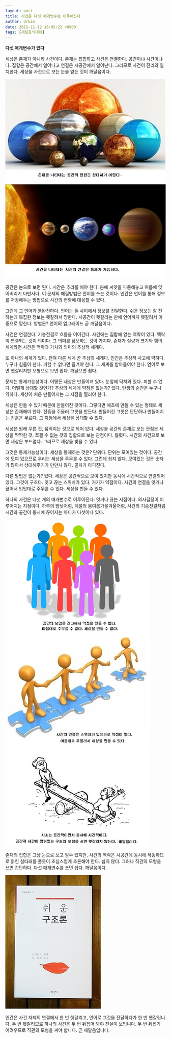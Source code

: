 ```yaml
---
layout: post
title: 사건은 다섯 매개변수로 이루어진다
author: drkim
date: 2015-11-12 16:05:22 +0900
tags: [깨달음의대화]
---
```

**다섯 매개변수가 있다**

  


세상은 존재가 아니라 사건이다. 존재는 집합하고 사건은 연결한다. 공간이냐 시간이냐다. 집합은 공간에서 일어나고 연결은 시공간에서 일어난다. 그러므로 사건이 진리와 일치한다. 세상을 사건으로 보는 눈을 얻는 것이 깨달음이다.

  




![](/files/attach/images/198/229/638/56.jpg)   


공간은 눈으로 보면 된다. 시간은 추리를 해야 한다. 봄에 씨앗을 파종해놓고 여름에 잊어버리기 다반사다. 이 문제의 해결방법은 언어를 쓰는 것이다. 인간은 언어를 통해 정보를 저장해두는 방법으로 시간의 변화에 대응할 수 있다. 

  


그런데 그 언어가 불완전하다. 언어는 둘 사이에서 정보를 전달한다. 쉬운 정보는 잘 전하는데 복잡한 정보는 헷갈려서 망한다. 시공간이 헷갈리는 판에 언어까지 헷갈려서 이중으로 망한다. 방법은? 언어의 업그레이드 곧 깨달음이다. 

  


사건은 연결한다. 기승전결로 흐름을 이어간다. 사건에는 집합에 없는 맥락이 있다. 맥락이 연결되는 것이 의미다. 그 의미를 담보하는 것이 가치다. 존재가 질량과 크기와 힘의 세계라면 사건은 맥락과 가치와 의미의 추상적 세계다. 

  


또 하나의 세계가 있다. 전혀 다른 세계 곧 추상의 세계다. 인간은 추상적 사고에 약하다. 누구나 힘들어 한다. 피할 수 없다면 즐겨야 한다. 그 세계를 받아들여야 한다. 언어로 보면 헷갈리지만 모형으로 보면 쉽다. 깨달으면 쉽다. 

  


문제는 통제가능성이다. 어떻든 세상은 만들어져 있다. 눈앞에 닥쳐와 있다. 피할 수 없다. 어떻게 상대할 것인가? 추상의 세계에 약점은 없는가? 있다. 탄생의 순간은 누구나 약하다. 세상이 처음 만들어지는 그 지점을 찔러야 한다. 

  


세상은 만들 수 있기 때문에 만들어진 것이다. 그렇다면 애초에 만들 수 있는 형태로 세상은 존재해야 한다. 진흙을 주물러 그릇을 만든다. 만들어진 그릇은 단단하나 만들어지는 진흙은 무르다. 그 지점에서 세상을 상대할 수 있다.

  


세상은 원래 무른 것, 움직이는 것으로 되어 있다. 세상을 공간의 존재로 보는 관점은 세상을 딱딱한 것, 쪼갤 수 없는 것의 집합으로 보는 관점이다. 틀렸다. 시간의 사건으로 보면 세상은 부드럽다. 그러므로 세상을 빚을 수 있다.

  


그것은 통제가능성이다. 세상을 통제하는 것은? 단위다. 단위는 모여있는 것이다. 공간에 모여 있으므로 우리는 세상을 주무를 수 있다. 그런데 쉽지 않다. 모여있는 것은 숫자가 많아서 상대해주기가 만만치 않다. 골치가 아파진다.

  


다른 방법은 없는가? 있다. 세상은 공간적으로 모여 있지만 동시에 시간적으로 연결되어 있다. 그것이 구조다. 잇고 끊는 스위치가 있다. 거기가 약점이다. 사건의 연결을 잇거나 끊어서 입맛대로 주무를 수 있다. 세상을 만들 수 있다. 

  


하나의 사건은 다섯 개의 매개변수로 이루어진다. 잇거나 끊는 지점이다. 의사결정이 이루어지는 지점이다. 하루의 밤낮처럼, 계절의 봄여름가을겨울처럼, 사건의 기승전결처럼 시간과 공간이 동시에 끊어지는 마디가 다섯이나 있다. 

  


  



![](/files/attach/images/198/229/638/57.jpg)   


  


존재의 집합은 그냥 눈으로 보고 알수 있지만, 사건의 맥락은 시공간에 동시에 작동하므로 얽힌 실타래를 풀듯이 조심스럽게 추론해야 한다. 쉽지 않다. 그러나 직관의 모형을 쓰면 간단하다. 다섯 매개변수를 쓰면 쉽다. 깨달음이다. 

  


  





 ![](/files/attach/images/198/229/638/DSC01488.JPG) 

  


인간은 사건 자체의 연결에서 한 번 헷갈리고, 언어로 그것을 전달하다가 한 번 헷갈립니다. 두 번 헷갈리므로 하나의 사건은 두 번 뒤집어 봐야 진실이 보입니다. 두 번 뒤집기 어려우므로 직관의 모형을 써야 합니다. 곧 깨달음입니다.